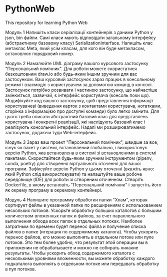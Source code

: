 # PythonWeb
This repository for learning Python Web

Модуль 1
Напишіть класи серіалізації контейнерів з даними Python у json, bin файли. Самі класи мають відповідати загальному інтерфейсу (абстрактному базовому класу) SerializationInterface.
Напишіть клас метаклас Meta, який усім класам, для кого він буде метакласом, встановлює порядковий номер. 

Модуль 2
Намалюйте UML діаграму вашого курсового застосунку "Персональний помічник". Для роботи можете скористатися безкоштовним draw.io або будь-яким іншим зручним для вас застосунком.
Ваш курсовий застосунок зараз працює в консольному режимі і взаємодіє з користувачем за допомогою команд в консолі. Застосунок потрібно розвивати і частиною застосунку, що найчастіше змінюється, зазвичай, є інтерфейс користувача (консоль поки що). Модифікуйте код вашого застосунку, щоб представлення інформації користувачеві (виведення карток з контактами користувача, нотатками, сторінка з інформацією про доступні команди) було легко змінити. Для цього треба описати абстрактний базовий клас для представлень користувача і конкретні реалізації, які наслідують базовий клас і реалізують консольний інтерфейс. Надалі ми розширюватимемо застосунок, додаючи туди Web-інтерфейс.

Модуль 3
Зараз ваш проект "Персональний помічник", швидше за все, існує як пакет у системі, встановлений глобально, і використовує версію Python, яка встановлена в системі зі встановленими в системі пакетами. Скористайтеся будь-яким зручним інструментом (pipenv, conda, poetry) для створення віртуального оточення для вашої програми. Зафіксуйте версію Python у цьому оточенні (вкажіть явно: який Python слід використовувати) та налаштуйте ваше робоче середовище (IDE) для роботи зі створеним оточенням.
Створіть Dockerfile, в якому встановіть "Персональний помічник" і запустіть його як окрему програму в окремому контейнері.

Модуль 4
Напишите программу обработки папки "Хлам", которая сортирует файлы в указанной папке по расширениям с использованием нескольких потоков. Ускорьте обработку больших каталогов с большим количеством вложенных папок и файлов, за счет параллельного выполнения обхода всех папок в отдельных потоках. Наиболее затратным по времени будет перенос файла и получение списка файлов в папке (итерация по содержимому каталога). Чтобы ускорить перенос файлов, его можно выполнять в отдельном потоке или пуле потоков. Это тем более удобно, что результат этой операции вы в приложении не обрабатываете и можно не собирать никакие результаты. Чтобы ускорить обход содержимого каталога с несколькими уровнями вложенности, вы можете обработку каждого подкаталога выполнять в отдельном потоке или передавать обработку в пул потоков.
